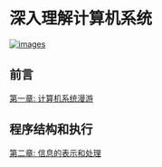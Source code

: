 # 深入理解计算机系统

[![images](https://img1.doubanio.com/view/subject/l/public/s29195878.jpg)](https://book.douban.com/subject/26912767/)

## 前言

[第一章: 计算机系统漫游](./第一章/README.md)

## 程序结构和执行

[第二章: 信息的表示和处理](./第二章/README.md)

<!-- [第二章](./第二章.md)

[第三章](./第三章.md)

[第四章](./第四章.md)

[第八章](./第八章.md) -->

